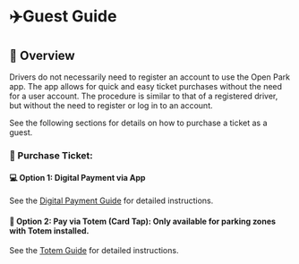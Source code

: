 # ✈️Guest Guide
## 🧾 Overview
Drivers do not necessarily need to register an account to use the Open Park app. 
The app allows for quick and easy ticket purchases without the need for a user account.
The procedure is similar to that of a registered driver, but without the need to register or log in to an account.

See the following sections for details on how to purchase a ticket as a guest.

### 🛒 Purchase Ticket:
#### 💻 Option 1: Digital Payment via App
See the [Digital Payment Guide](digital_payment.md) for detailed instructions.

#### 🏧 Option 2: Pay via Totem (Card Tap): Only available for parking zones with Totem installed.
See the [Totem Guide](totem.md) for detailed instructions.

